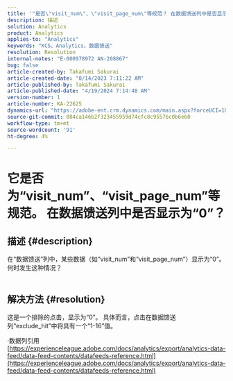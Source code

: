 ```yaml
---
title: '"是否\"visit_num\"、\"visit_page_num\"等规范？ 在数据馈送列中是否显示为\"0\"？'
description: 描述
solution: Analytics
product: Analytics
applies-to: "Analytics"
keywords: "KCS、Analytics、数据馈送"
resolution: Resolution
internal-notes: "E-000978972 AN-208867"
bug: false
article-created-by: Takafumi Sakurai
article-created-date: "8/14/2023 7:11:22 AM"
article-published-by: Takafumi Sakurai
article-published-date: "4/19/2024 7:14:48 AM"
version-number: 1
article-number: KA-22625
dynamics-url: "https://adobe-ent.crm.dynamics.com/main.aspx?forceUCI=1&pagetype=entityrecord&etn=knowledgearticle&id=088605c1-713a-ee11-bdf4-6045bd006295"
source-git-commit: 084ca146b2f323455959d74cfc8c9557bc0b6e60
workflow-type: tm+mt
source-wordcount: '91'
ht-degree: 4%

---
```


# 它是否为“visit_num”、“visit_page_num”等规范。 在数据馈送列中是否显示为“0”？

## 描述 {#description}

在“数据馈送”列中，某些数据（如“visit_num”和“visit_page_num”）显示为“0”。 何时发生这种情况？
<br> 

## 解决方法 {#resolution}


这是一个排除的点击，显示为“0”。 具体而言，点击在数据馈送列“exclude_hit”中将具有一个“1-16”值。

·数据列引用
[https://experienceleague.adobe.com/docs/analytics/export/analytics-data-feed/data-feed-contents/datafeeds-reference.html](https://experienceleague.adobe.com/docs/analytics/export/analytics-data-feed/data-feed-contents/datafeeds-reference.html)
